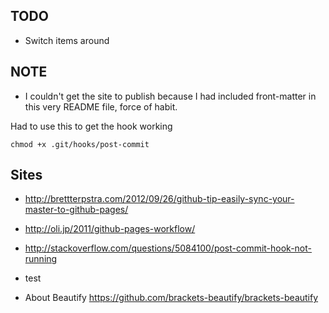 ## TODO

- Switch items around

## NOTE

- I couldn't get the site to publish because I had included front-matter in this very README file, force of habit.


Had to use this to get the hook working
```
chmod +x .git/hooks/post-commit
```

## Sites

- http://brettterpstra.com/2012/09/26/github-tip-easily-sync-your-master-to-github-pages/

- http://oli.jp/2011/github-pages-workflow/

- http://stackoverflow.com/questions/5084100/post-commit-hook-not-running

- test

- About Beautify https://github.com/brackets-beautify/brackets-beautify